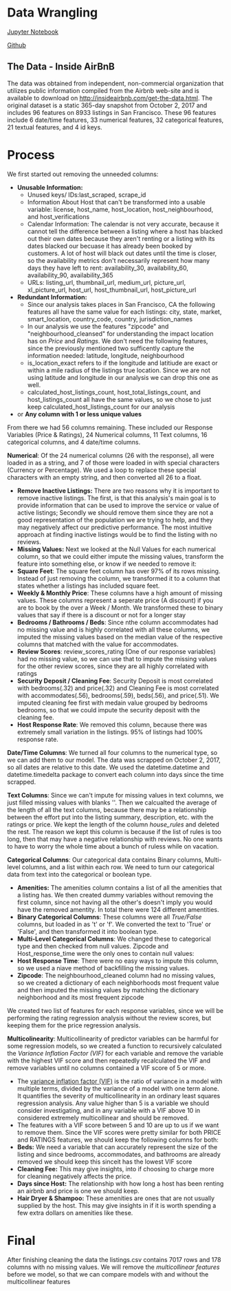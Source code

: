 # Data Wrangling

[Jupyter Notebook](http://nbviewer.jupyter.org/github/nolanadams1230/Airbnb_Prices_Ratings/blob/master/notebooks/Data%20Wrangling.ipynb)

[Github](https://github.com/nolanadams1230/Airbnb_Prices_Ratings/blob/master/notebooks/Data%20Wrangling.ipynb)

## The Data - Inside AirBnB

The data was obtained from independent, non-commercial organization that utilizes public information compiled from the Airbnb web-site and is available to download on http://insideairbnb.com/get-the-data.html. The original dataset is a static 365-day snapshot from October 2, 2017 and includes 96 features on 8933 listings in San Francisco. These 96 features include 6 date/time features, 33 numerical features, 32 categorical features, 21 textual features, and 4 id keys.
 
# Process

We first started out removing the unneeded columns:

* **Unusable Information:**
  * Unused keys/ IDs:last_scraped, scrape_id
  * Information About Host that can't be transformed into a usable variable: license, host_name, host_location, host_neighbourhood, and host_verifications
  * Calendar Information: The calendar is not very accurate, because it cannot tell the difference between a listing where a host has blacked out their own dates because they aren't renting or a listing with its dates blacked our becuase it has already been booked by customers. A lot of host will black out dates until the time is closer, so the availability metrics don't necessarily represent how many days they have left to rent: availability_30, availability_60, availability_90, availability_365
  * URLs: listing_url, thumbnail_url, medium_url, picture_url, xl_picture_url, host_url, host_thumbnail_url, host_picture_url
* **Redundant Information:**
  * Since our analysis takes places in San Francisco, CA the following features all have the same value for each listings: city, state, market, smart_location, country_code, country, jurisdiction_names
  * In our analysis we use the features "zipcode" and "neighbourhood_cleansed" for understanding the impact location has on *Price* and *Ratings*. We don't need the following features, since the previously mentioned two sufficently capture the information needed: latitude, longitude, neighbourhood
   * is_location_exact refers to if the longitude and latitiude are exact or within a mile radius of the listings true location. Since we are not using latitude and longitude in our analysis we can drop this one as well.
  * calculated_host_listings_count, host_total_listings_count, and host_listings_count all have the same values, so we chose to just keep calculated_host_listings_count for our analysis 
* or **Any column with 1 or less unique values**

From there we had 56 columns remaining. These included our Response Variables (Price & Ratings), 24 Numerical columns, 11 Text columns, 16 categorical columns, and 4 date/time columns.

**Numerical**: Of the 24 numerical columns (26 with the response), all were loaded in as a string, and 7 of those were loaded in with special characters (Currency or Percentage). We used a loop to replace these special characters with an empty string, and then converted all 26 to a float.
* **Remove Inactive Listings:** There are two reasons why it is important to remove inactive listings. The first, is that this analysis's main goal is to provide information that can be used to improve the service or value of active listings; Secondly we should remove them since they are not a good representation of the population we are trying to help, and they may negatively affect our predictive performance. The most intuitive approach at finding inactive listings would be to find the listing with no reviews.
* **Missing Values:** Next we looked at the Null Values for each numerical column, so that we could either impute the missing values, transform the feature into something else, or know if we needed to remove it:
 * **Square Feet**: The square feet column has over 97% of its rows missing. Instead of just removing the column, we transformed it to a column that states whether a listings has included square feet. 
 * **Weekly & Monthly Price**: These columns have a high amount of missing values. These columns represent a seperate price (A discount) if you are to book by the over a Week / Month. We transformed these to binary values that say if there is a discount or not for a longer stay
 * **Bedrooms / Bathrooms / Beds**: Since nthe column accommodates had no missing value and is highly correlated with all these columns, we imputed the missing values based on the median value of the respective columns that matched with the value for accommodates.
 * **Review Scores**: review_scores_rating (One of our response variables) had no missing value, so we can use that to impute the missing values for the other review scores, since they are all highly correlated with ratings
 * **Security Deposit / Cleaning Fee**: Security Deposit is most correlated with bedrooms(.32) and price(.32) and Cleaning Fee is most correlated with accommodates(.56), bedrooms(.59), beds(.56), and price(.51). We imputed cleaning fee first with medain value grouped by bedrooms bedrooms, so that we could impute the security deposit with the cleaning fee.
 * **Host Response Rate**: We removed this column, because there was extremely small variation in the listings. 95% of listings had 100% response rate.
 
 **Date/Time Columns**: We turned all four columns to the numerical type, so we can add them to our model. The data was scrapped on October 2, 2017, so all dates are relative to this date. We used the datetime.datetime and datetime.timedelta package to convert each column into days since the time scrapped.
 
 **Text Columns**: Since we can't impute for missing values in text columns, we just filled missing values with blanks ''. Then we calcualted the average of the length of all the text columns, because there may be a relationship between the effort put into the listing summary, description, etc. with the ratings or price. We kept the length of the column *house_rules* and deleted the rest. The reason we kept this column is because if the list of rules is too long, then that may have a negative relationship with reviews. No one wants to have to worry the whole time about a bunch of ruless while on vacation.
 
 **Categorical Columns**: Our categorical data contains Binary columns, Multi-level columns, and a list within each row. We need to turn our categorical data from text into the categorical or boolean type.
 * **Amenities:** The amenities column contains a list of all the amenities that a listing has. We then created dummy variables without removing the first column, since not having all the other's doesn't imply you would have the removed amentity. In total there were 124 different amentities.
 * **Binary Categorical Columns**: These columns were all *True/False* columns, but loaded in as 't' or 'f'. We converted the text to 'True' or 'False', and then transformed it into boolean type.
 * **Multi-Level Categorical Columns**: We changed these to categorical type and then checked from null values. Zipcode and Host_response_time were the only ones to contain null values:
  * **Host Response Time**: There were no easy ways to impute this column, so we used a niave method of backfilling the missing values.
  * **Zipcode**: The neighbourhood_cleaned column had no missing values, so we created a dictionary of each neighborhoods most frequent value and then imputed the missing values by matching the dictionary neighborhood and its most frequent zipcode 


We created two list of features for each response variables, since we will be performing the rating regression analysis without the review scores, but keeping them for the price regression analysis.

**Multicolinearity**: Multicollinearity of predictor variables can be harmful for some regression models, so we created a function to recursively calculated the *Variance Inflation Factor (VIF)* for each variable and remove the variable with the highest VIF score and then repeatedly recalculated the VIF and remove variables until no columns contained a VIF score of 5 or more.
* The [variance inflation factor (VIF)](https://en.wikipedia.org/wiki/Variance_inflation_factor) is the ratio of variance in a model with multiple terms, divided by the variance of a model with one term alone. It quantifies the severity of multicollinearity in an ordinary least squares regression analysis. Any value higher than 5 is a variable we should consider investigating, and in any variable with a VIF above 10 in considered extremely multicollinear and should be removed.
 * The features with a VIF score between 5 and 10 are up to us if we want to remove them. Since the VIF scores were pretty similar for both PRICE and RATINGS features, we should keep the following columns for both:
  * **Beds:** We need a variable that can accurately represent the size of the listing and since bedrooms, accommodates, and bathrooms are already removed we should keep this sinceit has the lowest VIF score
  * **Cleaning Fee:** This may give insights, into if choosing to charge more for cleaning negatively affects the price.
  * **Days since Host:** The relationship with how long a host has been renting an airbnb and price is one we should keep.
  * **Hair Dryer & Shampoo:** These amenities are ones that are not usually supplied by the host. This may give insights in if it is worth spending a few extra dollars on amenities like these.
 

# Final
After finishing cleaning the data the listings.csv contains 7017 rows and 178 columns with no missing values. We will remove the *multicollinear features* before we model, so that we can compare models with and without the multicollinear features

